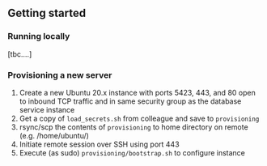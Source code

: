 ## Getting started

### Running locally

[tbc....]

### Provisioning a new server

1. Create a new Ubuntu 20.x instance with ports 5423, 443, and 80 open to inbound TCP traffic and in same security group as the database service instance
1. Get a copy of `load_secrets.sh` from colleague and save to `provisioning`
1. rsync/scp the contents of `provisioning` to home directory on remote (e.g. /home/ubuntu/)
1. Initiate remote session over SSH using port 443
1. Execute (as sudo) `provisioning/bootstrap.sh` to configure instance
